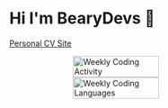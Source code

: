 # Hi I'm BearyDevs 👋

[Personal CV Site](https://bearydevs.com)

<div style="display: flex; justify-content: center;">
    <img src="https://wakatime.com/share/@3b5f442c-0f4a-4621-9df5-3641fafed13f/fbf4b16a-c12a-4d52-9af0-238cb785b5ed.svg" alt="Weekly Coding Activity" style="width: 55%;">
</div>
<div style="display: flex; justify-content: center;">
    <img src="https://wakatime.com/share/@3b5f442c-0f4a-4621-9df5-3641fafed13f/ef0d82b6-dfd8-4350-a869-173358d5c7c6.svg" alt="Weekly Coding Languages" style="width: 55%;">
</div>
